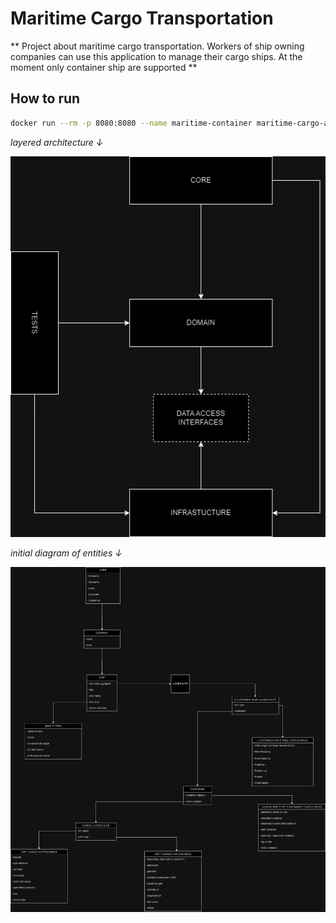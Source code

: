 ﻿**Maritime Cargo Transportation**
===============================

** Project about maritime cargo transportation. Workers of ship owning companies can use this application to manage their cargo ships. At the moment only container ship are supported **

How to run
----------
```bash
docker run --rm -p 8080:8080 --name maritime-container maritime-cargo-aspnet
```


*layered architecture ↓*

![png](./docs/architecture.drawio.png)

*initial diagram of entities ↓*

![png](./docs/maritime-cargo-transportation.drawio.png)

